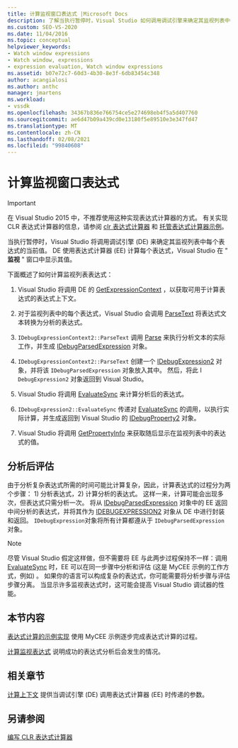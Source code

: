 ```yaml
---
title: 计算监视窗口表达式 |Microsoft Docs
description: 了解当执行暂停时，Visual Studio 如何调用调试引擎来确定其监视列表中每个表达式的当前值。
ms.custom: SEO-VS-2020
ms.date: 11/04/2016
ms.topic: conceptual
helpviewer_keywords:
- Watch window expressions
- Watch window, expressions
- expression evaluation, Watch window expressions
ms.assetid: b07e72c7-60d3-4b30-8e3f-6db83454c348
author: acangialosi
ms.author: anthc
manager: jmartens
ms.workload:
- vssdk
ms.openlocfilehash: 34367b836e766754ce5e274698eb4f5a5d407760
ms.sourcegitcommit: ae6d47b09a439cd0e13180f5e89510e3e347fd47
ms.translationtype: MT
ms.contentlocale: zh-CN
ms.lasthandoff: 02/08/2021
ms.locfileid: "99840608"
---
```

# <a name="evaluate-a-watch-window-expression"></a>计算监视窗口表达式
> [!IMPORTANT]
> 在 Visual Studio 2015 中，不推荐使用这种实现表达式计算器的方式。 有关实现 CLR 表达式计算器的信息，请参阅 [clr 表达式计算器](https://github.com/Microsoft/ConcordExtensibilitySamples/wiki/CLR-Expression-Evaluators) 和 [托管表达式计算器示例](https://github.com/Microsoft/ConcordExtensibilitySamples/wiki/Managed-Expression-Evaluator-Sample)。

 当执行暂停时，Visual Studio 将调用调试引擎 (DE) 来确定其监视列表中每个表达式的当前值。 DE 使用表达式计算器 (EE) 计算每个表达式，Visual Studio 在 " **监视** " 窗口中显示其值。

 下面概述了如何计算监视列表表达式：

1. Visual Studio 将调用 DE 的 [GetExpressionContext](../../extensibility/debugger/reference/idebugstackframe2-getexpressioncontext.md) ，以获取可用于计算表达式的表达式上下文。

2. 对于监视列表中的每个表达式，Visual Studio 会调用 [ParseText](../../extensibility/debugger/reference/idebugexpressioncontext2-parsetext.md) 将表达式文本转换为分析的表达式。

3. `IDebugExpressionContext2::ParseText` 调用 [Parse](../../extensibility/debugger/reference/idebugexpressionevaluator-parse.md) 来执行分析文本的实际工作，并生成 [IDebugParsedExpression](../../extensibility/debugger/reference/idebugparsedexpression.md) 对象。

4. `IDebugExpressionContext2::ParseText` 创建一个 [IDebugExpression2](../../extensibility/debugger/reference/idebugexpression2.md) 对象，并将该 `IDebugParsedExpression` 对象放入其中。 然后，将此 I `DebugExpression2` 对象返回到 Visual Studio。

5. Visual Studio 将调用 [EvaluateSync](../../extensibility/debugger/reference/idebugexpression2-evaluatesync.md) 来计算分析后的表达式。

6. `IDebugExpression2::EvaluateSync` 传递对 [EvaluateSync](../../extensibility/debugger/reference/idebugparsedexpression-evaluatesync.md) 的调用，以执行实际计算，并生成返回到 Visual Studio 的 [IDebugProperty2](../../extensibility/debugger/reference/idebugproperty2.md) 对象。

7. Visual Studio 将调用 [GetPropertyInfo](../../extensibility/debugger/reference/idebugproperty2-getpropertyinfo.md) 来获取随后显示在监视列表中的表达式的值。

## <a name="parse-then-evaluate"></a>分析后评估
 由于分析复杂表达式所需的时间可能比计算复杂，因此，计算表达式的过程分为两个步骤： 1) 分析表达式，2) 计算分析的表达式。 这样一来，计算可能会出现多次，但表达式只需分析一次。 将从 [IDebugParsedExpression](../../extensibility/debugger/reference/idebugparsedexpression.md) 对象中的 EE 返回中间分析的表达式，并将其作为 [IDEBUGEXPRESSION2](../../extensibility/debugger/reference/idebugexpression2.md) 对象从 DE 中进行封装和返回。 `IDebugExpression`对象将所有计算都遵从于 `IDebugParsedExpression` 对象。

> [!NOTE]
> 尽管 Visual Studio 假定这样做，但不需要将 EE 与此两步过程保持不一样：调用 [EvaluateSync](../../extensibility/debugger/reference/idebugparsedexpression-evaluatesync.md) 时，EE 可以在同一步骤中分析和评估 (这是 MyCEE 示例的工作方式，例如) 。 如果你的语言可以构成复杂的表达式，你可能需要将分析步骤与评估步骤分离。 当显示许多监视表达式时，这可能会提高 Visual Studio 调试器的性能。

## <a name="in-this-section"></a>本节内容
 [表达式计算的示例实现](../../extensibility/debugger/sample-implementation-of-expression-evaluation.md) 使用 MyCEE 示例逐步完成表达式计算的过程。

 [计算监视表达式](../../extensibility/debugger/evaluating-a-watch-expression.md) 说明成功的表达式分析后会发生的情况。

## <a name="related-sections"></a>相关章节
 [计算上下文](../../extensibility/debugger/evaluation-context.md) 提供当调试引擎 (DE) 调用表达式计算器 (EE) 时传递的参数。

## <a name="see-also"></a>另请参阅
 [编写 CLR 表达式计算器](../../extensibility/debugger/writing-a-common-language-runtime-expression-evaluator.md)
